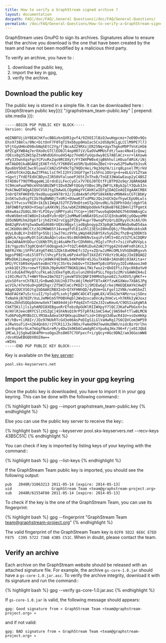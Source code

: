 ```yaml
---
title: How to verify a GraphStream signed archive ?
layout: documentation
docpath: FAQ|/doc/FAQ/,General Questions|/doc/FAQ/General-Questions/
permalink: /doc/FAQ/General-Questions/How-to-verify-a-GraphStream-signed-archive/
---
```


GraphStream uses GnuPG to sign its archives. Signatures allow to
ensure that the archive you download is the one that have been
created by the team and have not been modified by a malicious third
party.

To verify an archive, you have to :

1. download the public key,
2. import the key in gpg,
3. verify the archive.


## Download the public key

The public key is stored in a simple file. It can be downloaded here :
[GraphStream public key]({{ "/graphstream_team-public.key" | prepend: site.media }}):
 
	-----BEGIN PGP PUBLIC KEY BLOCK-----
	Version: GnuPG v2

	mQINBFUjibYBEAChKfucBBGzknQXR1gvf4/9ZXOIJlBiOJwuHqpcmz+7eD9Dv9Qs
	Ehs9738mlv/0Nc+DitOnF7F0TqTI9xbbyp8HaIacSCx2dS8p9CLgLCClM9PE7l7J
	VFjtGyUH6nO98vbNqhEtC2Yg/fjNcxAZ29RXzjER25Nq+UgxThgkoM9PfVnXiHS6
	6PZCgXYWB4q7erOXo0cGTClEO0Jl4opH07iV/GaOVwMMUsFdt/lwac4No41cQowj
	rDEsx8g352W1SpZteNhdUGXnud454pz7VeNSfyUqsdwy8CG7ABlACz+xr+lAXowm
	+Py335wnXqsFgsYCPzuRxZqo9RCOXyY/FYIWXPW0x4jqB6hhuliHOuafAMiK/iNj
	xKTAbD01kaBGA6EjEXKTrh5/Y76R0VCeU5M/Qu6O4oZBeC+V+vwS2P5wRwtb3svK
	Rpu6bV5DdC3wc0luaalCkN2x5P49cTg79QDcHei/9q3dqYA/iirq8Lpsel7MjrkU
	lxRhUfCKn2QLAwZ7PhkLlsCfHlI2hYz3XGF7ge71s5FnL1OUrg+4+e4LGiV1ZYam
	+GgxtjTYdEfEdXCBDyvZJR50VFaluoePJ65tZnThxB/TnGE33WaGwEaup2yC4BSZ
	ST4D8of79OTMbqgeWL1ErdnEiLFecCyGlx7V7EGJ0TEtfFiBTPO2o9qrJQARAQAB
	tC9HcmFwaFN0cmVhbSBUZWFtIDx0ZWFtQGdyYXBoc3RyZWFtLXByb2plY3Qub3Jn
	PokCNwQTAQgAIQUCVSOJtgIbAwULCQgHAgYVCAkKCwIEFgIDAQIeAQIXgAAKCRBX
	InOrQ7XFHK0YD/9xd8yuqxH978rX2/Jidm4xNfsPQfS8kkKNzvM9N4ksCGTCBbKy
	2nSKtw3u9igTCIb76q8WNOjTxUR1+OUwaK3TxdPNzJQs2nUCkQxfhywCEpU0Lwls
	Na/CYfvcsvYNI8+1kIb1IWqAJ52TFZV9oDtsmSTpJQnvdNi/bZOPhtOdzldgbYl6
	J8FDWBfqtNXO+XSeplyAXKVNjJ5a/wbKZX8NOpbddekfkQ6eB76EZ8Hnl2TPgmtX
	d6kw8azZG8GL30rYLPI6yvjGMPYyahiTtCq++j087TwuvbqbQmhDG7h6V6WAxgCu
	+RvWV8mtn6lW8UnIskeBYu9rdQYj2oMMw0lmN6AtDSzuCGlQ3nbuW96jyOQwyoMH
	iD5UNbMihm2Opbf1rjhd2tHZrvCgg2PZ8yF4upr70wnqPVzQrLQIRyyVcXcAX/Oh
	Bm82qRVv6Yg5waDw4Gd680rUQXcHBgxljad8gbnqypZX3p0gK3oMUWoQu0wD5daa
	oCJKb0Uc0KCCtz3OJMOW65YJ4veqdfdlEIa3hl23ESnI0HvEQ6j/fRodNVukkskR
	8UyL8uBLV+ZnEOTg+5Sbjj1wJ7miz9YhLyWqX482GBYSXvSyGZmifhzB+g3ODKtb
	gQHik/kgvxMyOtIoXiNoAQnls6xc9Sc06h0HENvSxqiFvlMl5+0IzV3ZYLkCDQRV
	I4m2ARAA9tDDurCUXNhTPLQj46sAMnTkrCDhRHhL/MIglvTPcF+7siiVFwRVVpLs
	I8/Ygpz0sT3g0CQn6Yl6Obqpx6J+ftQZl4HbRiDu4ZoWJYYgg42VdvWFndh1KcL3
	N8FRzYNcjSFPhlAYg6T4N11ZQkt8xKMmEfc3Zy+xZQrwJzMHcOMLhVhGDkBRgxvh
	bgpsP9BI+s6i5lOTYclVhcyP3z9Le6Pz4xFQoT1kXZdlYVOzYz9LAQzJImIBQAQ2
	HMxDbK2iAwgcgYiVvjA9WkV4E9mRL94KPm98r4SJGu7X4bB+3AUnBOj03AXita+r
	DMJ/FCtbR9xHywUteoBnCY9jC35r6vJmbOv+TXI8eHTp8cUFbVyyIDIvHAoooJm0
	ynkb1Et29sroewYf28UkJ9pHvKH7TNGKQiWxLTWifwuz2rQkOIFtzJVpc0kBaYw9
	rXlsduEAdTHyQ7cuTkLa6JzEkeTg0Ldiulun20hEoPSLLfUgsSz2M/sGAWHZA4uI
	s19IcMuY7Lf+HWYf0xe28m7O27jymvWTO5CQNFI99MhU5pne0Zi7oXOV5/gRKf++
	yUxSOfornChTBJI/G+BwmDJUUJnDJThcA6jlMebPT8Tx4KYfzwKGXWav7X8ASJPg
	wcVIk/47et6uO+pbRIhgr/Zf5W3lmCcPKDZr1j5MJEwGglrkejMAEQEAAYkCHwQY
	AQgACQUCVSOJtgIbDAAKCRBXInOrQ7XFHNhQD/4yDUm+GLFgot12VNk/nxW1beZl
	WAdFAGtW7u5ctcuII/YpluQfLsohjfgW0C4DC4TzgWL8X/45kG3eYAMzruxjSOns
	TxNahkjB70ZP/XuLJeMHCm5TPOBVHqbl2WxQzxcaOVcAy3VmCvL+h7KRkIyWJoxz
	KGku2bhdSQGpbUmnwXekflWA94d4jdrPdq4ZnTrGZeJ32cwKmu4/C9OSIxaXgWtA
	CkKT5Kiljls1yhARDI8XEBguoRrEfobz8pGUKlRIIWXpyY7lQCJ3KaFwPbGxX+3u
	H/HVlRJeec8RYCSlzXSZgCj4ShkNsQ19rP5TpRfAiSmCS4wCj9A59eFtTlwBLMCN
	TuO6PoQyMYBbICLYM3AxAdealKFQKkupiDkm7izd+I0VgU3dEwcR41U+vsOxHHXp
	WY/hBv+CiR8Ir/JDz97NUkRTcGd3e06AsPeDIgS1LGlVaHwRq17S6CQVCom3WP59
	xJRwVouTid+n264QnbV/r2fCR11J3xJ8Ox/FwmeD9d7ewUmzDWX/nidcBzrUrlhn
	p4r0vp9srbLm7mGgfNuGreM/y4Dw1k0Kb6CwmdgRCnYpu6qJHxJ96+F/jx0IJQbE
	1MCwL3jSgkwEGK4PH+soOgoZhs8HO7C7OFpxcf+i/gQcy+HGc9DNZ/am36GosWW8
	/dvsKUwEBGQbV8UZ4w==
	=WIHs
	-----END PGP PUBLIC KEY BLOCK-----


Key is available on the [key server](http://pool.sks-keyservers.net/pks/lookup?op=get&search=0x572273AB43B5C51C):

	pool.sks-keyservers.net


## Import the public key in your gpg keyring

Once the public key is downloaded, you have to import it in your
gpg keyring. This can be done with the following command::

{% highlight bash %}
gpg --import graphstream_team-public.key
{% endhighlight %}

Else you can use the public key server to receive the key::

{% highlight bash %}
gpg --keyserver pool.sks-keyservers.net --recv-keys 43B5C51C
{% endhighlight %}

You can check if key is imported by listing keys of your keyring
with the command::

{% highlight bash %}
gpg --list-keys
{% endhighlight %}

If the GraphStream Team public key is imported, you should see the
following output:

	pub   2048R/31063213 2011-05-14 [expire: 2014-05-13]
	uid                  GraphStream Team <team@graphstream-project.org>
	sub   2048R/61554F80 2011-05-14 [expire: 2014-05-13]

To check if the key is the one of the GraphStream Team, you can
use its fingerprint:
 
{% highlight bash %}
gpg --fingerprint "GraphStream Team <team@graphstream-project.org>"
{% endhighlight %}

The valid fingerprint of the GraphStream Team key is ``02F0 5D22 6E6C E7ED F875  C395 5722 73AB 43B5 C51C``.
When in doubt, please contact the team.


## Verify an archive

Each archive on the GraphStream website should be released with an
attached signature file. For example, the archive ``gs-core-1.0.jar``
should have a ``gs-core-1.0.jar.asc``. To verify the archive integrity,
download it with its signature and run the command::

{% highlight bash %}
gpg --verify gs-core-1.0.jar.asc
{% endhighlight %}

If ``gs-core-1.0.jar`` is valid, the following message should appears:

	gpg: Good signature from « GraphStream Team <team@graphstream-project.org> »

and if not valid:

	gpg: BAD signature from « GraphStream Team <team@graphstream-project.org> »


